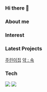 ### Hi there 👋

<!--
**mandariny/mandariny** is a ✨ _special_ ✨ repository because its `README.md` (this file) appears on your GitHub profile.

Here are some ideas to get you started:

- 🔭 I’m currently working on ...
- 🌱 I’m currently learning ...
- 👯 I’m looking to collaborate on ...
- 🤔 I’m looking for help with ...
- 💬 Ask me about ...
- 📫 How to reach me: ...
- 😄 Pronouns: ...
- ⚡ Fun fact: ...
-->

### About me

### Interest

### Latest Projects
[주린이집](https://github.com/pomy-harry/stock-simulator)
[약 : 속](https://github.com/mandariny/opendata-wastedrug)

### Tech

  <img src="https://github-readme-stats.vercel.app/api?username=mandariny&layout=compact&show_icons=true&theme=vue&hide_border=true" />
  <img src="https://github-readme-stats.vercel.app/api/top-langs/?username=mandariny&show_icons=true&hide_border=true&title_color=004386&icon_color=004386&layout=compact" />
